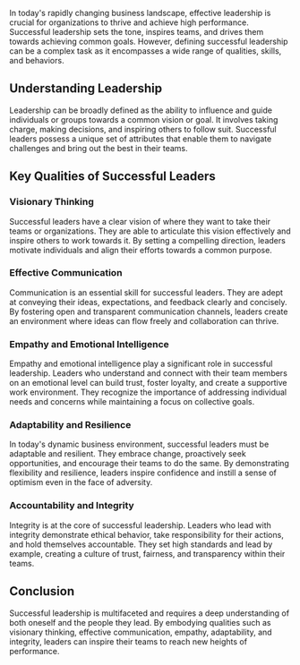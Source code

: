 
In today's rapidly changing business landscape, effective leadership is crucial for organizations to thrive and achieve high performance. Successful leadership sets the tone, inspires teams, and drives them towards achieving common goals. However, defining successful leadership can be a complex task as it encompasses a wide range of qualities, skills, and behaviors.

Understanding Leadership
------------------------

Leadership can be broadly defined as the ability to influence and guide individuals or groups towards a common vision or goal. It involves taking charge, making decisions, and inspiring others to follow suit. Successful leaders possess a unique set of attributes that enable them to navigate challenges and bring out the best in their teams.

Key Qualities of Successful Leaders
-----------------------------------

### Visionary Thinking

Successful leaders have a clear vision of where they want to take their teams or organizations. They are able to articulate this vision effectively and inspire others to work towards it. By setting a compelling direction, leaders motivate individuals and align their efforts towards a common purpose.

### Effective Communication

Communication is an essential skill for successful leaders. They are adept at conveying their ideas, expectations, and feedback clearly and concisely. By fostering open and transparent communication channels, leaders create an environment where ideas can flow freely and collaboration can thrive.

### Empathy and Emotional Intelligence

Empathy and emotional intelligence play a significant role in successful leadership. Leaders who understand and connect with their team members on an emotional level can build trust, foster loyalty, and create a supportive work environment. They recognize the importance of addressing individual needs and concerns while maintaining a focus on collective goals.

### Adaptability and Resilience

In today's dynamic business environment, successful leaders must be adaptable and resilient. They embrace change, proactively seek opportunities, and encourage their teams to do the same. By demonstrating flexibility and resilience, leaders inspire confidence and instill a sense of optimism even in the face of adversity.

### Accountability and Integrity

Integrity is at the core of successful leadership. Leaders who lead with integrity demonstrate ethical behavior, take responsibility for their actions, and hold themselves accountable. They set high standards and lead by example, creating a culture of trust, fairness, and transparency within their teams.

Conclusion
----------

Successful leadership is multifaceted and requires a deep understanding of both oneself and the people they lead. By embodying qualities such as visionary thinking, effective communication, empathy, adaptability, and integrity, leaders can inspire their teams to reach new heights of performance.
